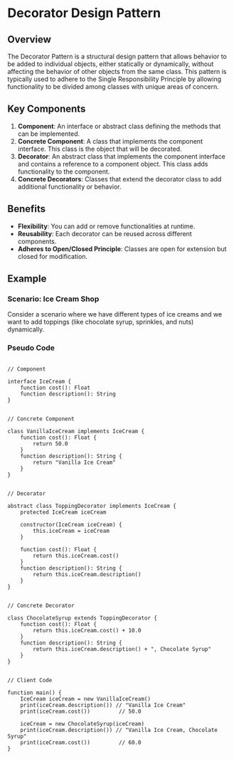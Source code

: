 # Decorator Design Pattern

## Overview

The Decorator Pattern is a structural design pattern that allows behavior to be added to individual objects, either statically or dynamically, without affecting the behavior of other objects from the same class. This pattern is typically used to adhere to the Single Responsibility Principle by allowing functionality to be divided among classes with unique areas of concern.

## Key Components

1. **Component**: An interface or abstract class defining the methods that can be implemented.
2. **Concrete Component**: A class that implements the component interface. This class is the object that will be decorated.
3. **Decorator**: An abstract class that implements the component interface and contains a reference to a component object. This class adds functionality to the component.
4. **Concrete Decorators**: Classes that extend the decorator class to add additional functionality or behavior.

## Benefits

- **Flexibility**: You can add or remove functionalities at runtime.
- **Reusability**: Each decorator can be reused across different components.
- **Adheres to Open/Closed Principle**: Classes are open for extension but closed for modification.

## Example

### Scenario: Ice Cream Shop

Consider a scenario where we have different types of ice creams and we want to add toppings (like chocolate syrup, sprinkles, and nuts) dynamically.

### Pseudo Code

```plaintext

// Component

interface IceCream {
    function cost(): Float
    function description(): String
}


// Concrete Component

class VanillaIceCream implements IceCream {
    function cost(): Float {
        return 50.0
    }
    function description(): String {
        return "Vanilla Ice Cream"
    }
}


// Decorator

abstract class ToppingDecorator implements IceCream {
    protected IceCream iceCream

    constructor(IceCream iceCream) {
        this.iceCream = iceCream
    }

    function cost(): Float {
        return this.iceCream.cost()
    }
    function description(): String {
        return this.iceCream.description()
    }
}


// Concrete Decorator

class ChocolateSyrup extends ToppingDecorator {
    function cost(): Float {
        return this.iceCream.cost() + 10.0
    }
    function description(): String {
        return this.iceCream.description() + ", Chocolate Syrup"
    }
}


// Client Code

function main() {
    IceCream iceCream = new VanillaIceCream()
    print(iceCream.description()) // "Vanilla Ice Cream"
    print(iceCream.cost())         // 50.0

    iceCream = new ChocolateSyrup(iceCream)
    print(iceCream.description()) // "Vanilla Ice Cream, Chocolate Syrup"
    print(iceCream.cost())         // 60.0
}
